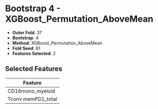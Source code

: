 # Bootstrap 4 - XGBoost_Permutation_AboveMean

- **Outer Fold**: 37
- **Bootstrap**: 4
- **Method**: XGBoost_Permutation_AboveMean
- **Fold Seed**: 81
- **Features Selected**: 2

## Selected Features

| Feature |
|---------|
| CD16mono_myeloid |
| Tconv memPD1_total |
